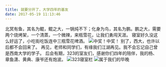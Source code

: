 ```yaml
---
title: 就要分开了，大学四年的基友
date: 2017-05-19 11:13:46
---
```



北冥有鱼，其名为鲲，鲲之大，一锅炖不下；化身为鸟，其名为鹏。鹏之大，需要两个烧烤架，一个清蒸，一个微辣，来瓶雪花，让我们勇闯天涯。
寝室好久没这么好运了，小吃街吃饭连中三瓶雪花啤酒。
![中奖！中奖！](https://fs.andylistudio.com/blog/article/xi_da_li_bie.jpg)
别了，西大，也许以后都不会回来了。
再见，老师和同学们，有缘我们江湖再见。我不会忘记自己曾是西南大学的学子。
后会有期，323的室友们，感谢你们四年的陪伴，我的杨、章鱼潇、黄典、康爷还有炮波。
![323寝室栏](https://fs.andylistudio.com/blog/article/xi_da_li_bie2.jpg)
![属于我们的毕晚](https://fs.andylistudio.com/blog/article/xi_da_li_bie3.jpg)
